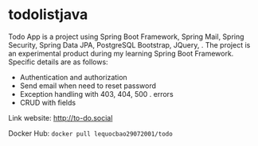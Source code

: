 # todolistjava
Todo App is a project using Spring Boot Framework, Spring Mail, Spring Security, Spring Data JPA, PostgreSQL Bootstrap, JQuery, . The project is an experimental product during my learning Spring Boot Framework. Specific details are as follows:
- Authentication and authorization
- Send email when need to reset password
- Exception handling with 403, 404, 500 . errors
- CRUD with fields


Link website: http://to-do.social



Docker Hub: ```docker pull lequocbao29072001/todo```
